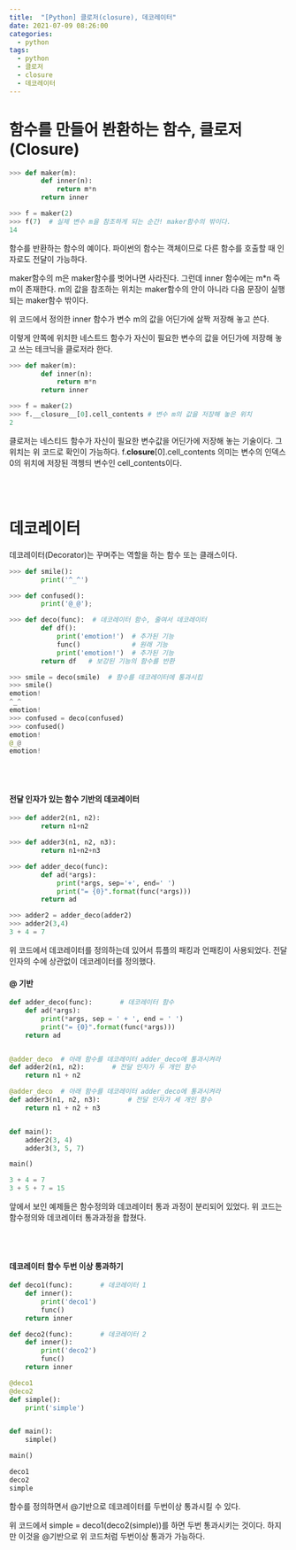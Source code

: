 ```yaml
---
title:  "[Python] 클로저(closure), 데코레이터"
date: 2021-07-09 08:26:00
categories:
  - python
tags:
  - python
  - 클로저
  - closure
  - 데코레이터
---
```


# 함수를 만들어 봔환하는 함수, 클로저(Closure)

```python
>>> def maker(m):
        def inner(n):
            return m*n
        return inner

>>> f = maker(2)
>>> f(7)  # 실제 변수 m을 참조하게 되는 순간! maker함수의 밖이다.
14
```
함수를 반환하는 함수의 예이다. 파이썬의 함수는 객체이므로 다른 함수를 호출할 때 인자로도 전달이 가능하다.

maker함수의 m은 maker함수를 벗어나면 사라진다. 그런데 inner 함수에는 m*n 즉 m이 존재한다. m의 값을 참조하는 위치는 maker함수의 안이 아니라 다음 문장이 실행되는 maker함수 밖이다.

위 코드에서 정의한 inner 함수가 변수 m의 값을 어딘가에 살짝 저장해 놓고 쓴다.

이렇게 안쪽에 위치한 네스트드 함수가 자신이 필요한 변수의 값을 어딘가에 저장해 놓고 쓰는 테크닉을 클로저라 한다.

```python
>>> def maker(m):
        def inner(n):
            return m*n
        return inner

>>> f = maker(2)
>>> f.__closure__[0].cell_contents # 변수 m의 값을 저장해 놓은 위치
2
```
클로저는 네스티드 함수가 자신이 필요한 변수값을 어딘가에 저장해 놓는 기술이다. 그 위치는 위 코드로 확인이 가능하다. 
f.__closure__[0].cell_contents 의미는 변수의 인덱스 0의 위치에 저장된 객쳉듸 변수인 cell_contents이다.

<br>
<br>

# 데코레이터

데코레이터(Decorator)는 꾸며주는 역할을 하는 함수 또는 클래스이다.

```python
>>> def smile():
        print('^_^')

>>> def confused():
        print('@_@');

>>> def deco(func):  # 데코레이터 함수, 줄여서 데코레이터
        def df():
            print('emotion!')  # 추가된 기능
            func()             # 원래 기능
            print('emotion!')  # 추가된 기능
        return df   # 보강된 기능의 함수를 반환

>>> smile = deco(smile)  # 함수를 데코레이터에 통과시킴
>>> smile()
emotion!
^_^
emotion!
>>> confused = deco(confused)
>>> confused()
emotion!
@_@
emotion!
```

<br>
<br>

#### 전달 인자가 있는 함수 기반의 데코레이터
```python
>>> def adder2(n1, n2):
        return n1+n2

>>> def adder3(n1, n2, n3):
        return n1+n2+n3

>>> def adder_deco(func):
        def ad(*args):
            print(*args, sep='+', end=' ')
            print("= {0}".format(func(*args)))
        return ad

>>> adder2 = adder_deco(adder2)
>>> adder2(3,4)
3 + 4 = 7
```
위 코드에서 데코레이터를 정의하는데 있어서 튜플의 패킹과 언패킹이 사용되었다.
전달인자의 수에 상관없이 데코레이터를 정의했다.


#### @ 기반

```python
def adder_deco(func):       # 데코레이터 함수
    def ad(*args):
        print(*args, sep = ' + ', end = ' ')
        print("= {0}".format(func(*args)))
    return ad


@adder_deco  # 아래 함수를 데코레이터 adder_deco에 통과시켜라
def adder2(n1, n2):       # 전달 인자가 두 개인 함수
    return n1 + n2

@adder_deco  # 아래 함수를 데코레이터 adder_deco에 통과시켜라
def adder3(n1, n2, n3):       # 전달 인자가 세 개인 함수
    return n1 + n2 + n3


def main():
    adder2(3, 4)
    adder3(3, 5, 7)

main()
```
```python
3 + 4 = 7
3 + 5 + 7 = 15
```
앞에서 보인 예제들은 함수정의와 데코레이터 통과 과정이 분리되어 있었다.
위 코드는 함수정의와 데코레이터 통과과정을 합쳤다.

<br>
<br>

#### 데코레이터 함수 두번 이상 통과하기

```python
def deco1(func):       # 데코레이터 1
    def inner():
        print('deco1')
        func()
    return inner

def deco2(func):       # 데코레이터 2
    def inner():
        print('deco2')
        func()
    return inner

@deco1
@deco2
def simple():
    print('simple')


def main():
    simple()

main()
```
```python
deco1
deco2
simple
```
함수를 정의하면서 @기반으로 데코레이터를 두번이상 통과시킬 수 있다.

위 코드에서 simple = deco1(deco2(simple))를 하면 두번 통과시키는 것이다. 하지만 이것을 @기반으로 위 코드처럼 두번이상 통과가 가능하다.